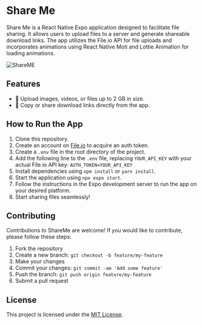 # Share Me

Share Me is a React Native Expo application designed to facilitate file sharing. It allows users to upload files to a server and generate shareable download links. The app utilizes the File.io API for file uploads and incorporates animations using React Native Moti and Lottie Animation for loading animations.

![ShareME](https://github.com/sami3898/shareMe/assets/32996863/9a2b2543-7c15-4fa1-9059-0979e326e1c2)


## Features

- 📁 Upload images, videos, or files up to 2 GB in size.
- 📲 Copy or share download links directly from the app.

## How to Run the App

1. Clone this repository.
2. Create an account on [File.io](https://www.file.io/signup) to acquire an auth token.
3. Create a `.env` file in the root directory of the project.
4. Add the following line to the `.env` file, replacing `YOUR_API_KEY` with your actual File.io API key:
`AUTH_TOKEN=YOUR_API_KEY`
5. Install dependencies using `npm install` or `yarn install`.
6. Start the application using `npx expo start`.
7. Follow the instructions in the Expo development server to run the app on your desired platform.
8. Start sharing files seamlessly!

## Contributing
Contributions to ShareMe are welcome! If you would like to contribute, please follow these steps:

1. Fork the repository
2. Create a new branch: `git checkout -b feature/my-feature`
3. Make your changes
4. Commit your changes: `git commit -am 'Add some feature'`
5. Push the branch: `git push origin feature/my-feature`
6. Submit a pull request

## License
This project is licensed under the [MIT License](LICENSE).
